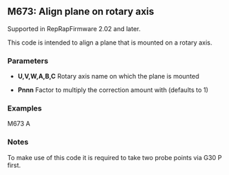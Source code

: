 ## M673: Align plane on rotary axis

Supported in RepRapFirmware 2.02 and later.

This code is intended to align a plane that is mounted on a rotary axis.

### Parameters

- **U,V,W,A,B,C** Rotary axis name on which the plane is mounted

- **Pnnn** Factor to multiply the correction amount with (defaults to 1)

### Examples

M673 A

### Notes

To make use of this code it is required to take two probe points via G30 P first.

